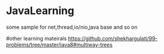 # JavaLearning
some sample for net,thread,io/nio,java base and so on

#other learning mateirals
<a>https://github.com/shekhargulati/99-problems/tree/master/java8#multiway-trees</a>

